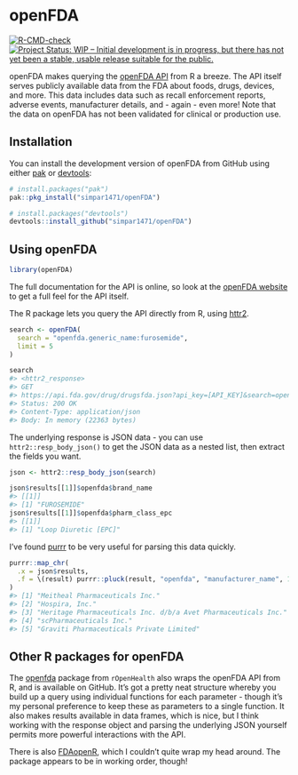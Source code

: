 
<!-- README.md is generated from README.Rmd. Please edit that file -->

# openFDA

<!-- badges: start -->

[![R-CMD-check](https://github.com/simpar1471/openFDA/actions/workflows/R-CMD-check.yaml/badge.svg)](https://github.com/simpar1471/openFDA/actions/workflows/R-CMD-check.yaml)
[![Project Status: WIP – Initial development is in progress, but there
has not yet been a stable, usable release suitable for the
public.](https://www.repostatus.org/badges/latest/wip.svg)](https://www.repostatus.org/#wip)
<!-- badges: end -->

openFDA makes querying the [openFDA API](https://open.fda.gov/apis/)
from R a breeze. The API itself serves publicly available data from the
FDA about foods, drugs, devices, and more. This data includes data such
as recall enforcement reports, adverse events, manufacturer details,
and - again - even more! Note that the data on openFDA has not been
validated for clinical or production use.

## Installation

You can install the development version of openFDA from GitHub using
either [pak](https://pak.r-lib.org/) or
[devtools](https://devtools.r-lib.org/):

``` r
# install.packages("pak")
pak::pkg_install("simpar1471/openFDA")
```

``` r
# install.packages("devtools")
devtools::install_github("simpar1471/openFDA")
```

## Using openFDA

``` r
library(openFDA)
```

The full documentation for the API is online, so look at the [openFDA
website](https://open.fda.gov/apis/) to get a full feel for the API
itself.

The R package lets you query the API directly from R, using
[httr2](https://httr2.r-lib.org/).

``` r
search <- openFDA(
  search = "openfda.generic_name:furosemide",
  limit = 5
)

search
#> <httr2_response>
#> GET
#> https://api.fda.gov/drug/drugsfda.json?api_key=[API_KEY]&search=openfda.generic_name:furosemide&limit=5
#> Status: 200 OK
#> Content-Type: application/json
#> Body: In memory (22363 bytes)
```

The underlying response is JSON data - you can use
`httr2::resp_body_json()` to get the JSON data as a nested list, then
extract the fields you want.

``` r
json <- httr2::resp_body_json(search)

json$results[[1]]$openfda$brand_name
#> [[1]]
#> [1] "FUROSEMIDE"
json$results[[1]]$openfda$pharm_class_epc
#> [[1]]
#> [1] "Loop Diuretic [EPC]"
```

I’ve found [purrr](https://purrr.tidyverse.org/) to be very useful for
parsing this data quickly.

``` r
purrr::map_chr(
  .x = json$results, 
  .f = \(result) purrr::pluck(result, "openfda", "manufacturer_name", 1)
)
#> [1] "Meitheal Pharmaceuticals Inc."                                
#> [2] "Hospira, Inc."                                                
#> [3] "Heritage Pharmaceuticals Inc. d/b/a Avet Pharmaceuticals Inc."
#> [4] "scPharmaceuticals Inc."                                       
#> [5] "Graviti Pharmaceuticals Private Limited"
```

## Other R packages for openFDA

The [openfda](https://github.com/rOpenHealth/openfda) package from
`rOpenHealth` also wraps the openFDA API from R, and is available on
GitHub. It’s got a pretty neat structure whereby you build up a query
using individual functions for each parameter - though it’s my personal
preference to keep these as parameters to a single function. It also
makes results available in data frames, which is nice, but I think
working with the response object and parsing the underlying JSON
yourself permits more powerful interactions with the API.

There is also [FDAopenR](https://github.com/ck2136/FDAopenR/), which I
couldn’t quite wrap my head around. The package appears to be in working
order, though!

